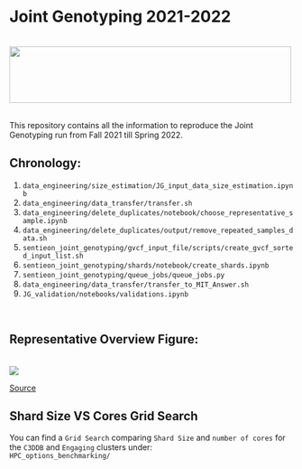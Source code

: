 # Joint Genotyping 2021-2022

<br>
<img src="https://support.sentieon.com/manual/_static/companylogo.png" style="width:500px;height:100px">
<br>
<br>

This repository contains all the information to reproduce the Joint Genotyping run from Fall 2021 till Spring 2022. 

## Chronology: 

1. `data_engineering/size_estimation/JG_input_data_size_estimation.ipynb`
2. `data_engineering/data_transfer/transfer.sh`
3. `data_engineering/delete_duplicates/notebook/choose_representative_sample.ipynb`
4. `data_engineering/delete_duplicates/output/remove_repeated_samples_data.sh`
5. `sentieon_joint_genotyping/gvcf_input_file/scripts/create_gvcf_sorted_input_list.sh`
6. `sentieon_joint_genotyping/shards/notebook/create_shards.ipynb`
7. `sentieon_joint_genotyping/queue_jobs/queue_jobs.py`
8. `data_engineering/data_transfer/transfer_to_MIT_Answer.sh`
9. `JG_validation/notebooks/validations.ipynb`
<br>

## Representative Overview Figure: 

<br>
<img src="https://i0.wp.com/images.squarespace-cdn.com/content/v1/5ea57eb1c6398826cb20f779/1594826700669-UQCPD472Z3CX8X5LTZOX/ke17ZwdGBToddI8pDm48kP8w85gLkngkQ_FRn7mAj8hZw-zPPgdn4jUwVcJE1ZvWQUxwkmyExglNqGp0IvTJZUJFbgE-7XRK3dMEBRBhUpwQubD-KGwRVfwb6ubM5SVMDJduzuVpMDxbTfRxfdLPF9Og1AwerCUiOkKpDB0uqgQ/0*OEe5JlQ3xsgl6saO.png?w=1160&ssl=1">

[Source](https://dnastack.com/joint-genotyping-10k-whole-genome-sequences-using-sentieon-on-google-cloud-strategies-for-analyzing-large-sample-sets/)

## Shard Size VS Cores Grid Search
You can find a `Grid Search` comparing `Shard Size` and `number of cores` for the `C3DDB` and `Engaging` clusters under: 
<br>
`HPC_options_benchmarking/`
